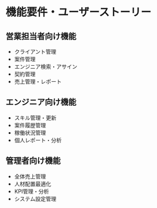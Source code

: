 # 機能要件・ユーザーストーリー

## 営業担当者向け機能
- クライアント管理
- 案件管理
- エンジニア検索・アサイン
- 契約管理
- 売上管理・レポート

## エンジニア向け機能
- スキル管理・更新
- 案件履歴管理
- 稼働状況管理
- 個人レポート・分析

## 管理者向け機能
- 全体売上管理
- 人材配置最適化
- KPI管理・分析
- システム設定管理 

